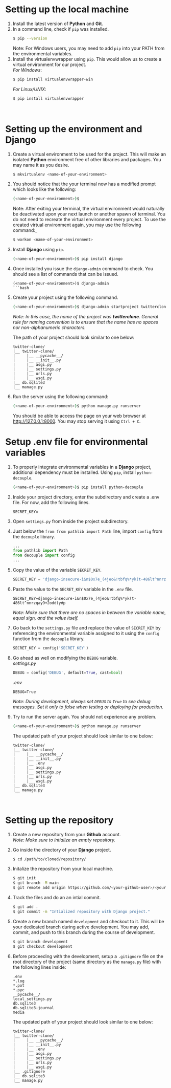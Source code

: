 # Setting up the local machine

1. Install the latest version of **Python** and **Git**.
2. In a command line, check if `pip` was installed.
   ```bash
   $ pip --version
   ```
   Note: For Windows users, you may need to add `pip` into your PATH from the environmental variables.
3. Install the virtualenvwrapper using `pip`. This would allow us to create a virtual environment for our project.<br>
   _For Windows_:
   ```bash
   $ pip install virtualenvwrapper-win
   ```
   _For Linux/UNIX_:
   ```bash
   $ pip install virtualenvwrapper
   ```
   <br>

# Setting up the environment and Django

1. Create a virtual environment to be used for the project. This will make an isolated **Python** environment free of other libraries and packages. You may name it as you desire.
   ```bash
   $ mkvirtualenv <name-of-your-environment>
   ```
2. You should notice that the your terminal now has a modified prompt which looks like the following:
   ```bash
   (<name-of-your-environment>)$
   ```
   Note: After exiting your terminal, the virtual environment would naturally be deactivated upon your next launch or another spawn of terminal. You do not need to recreate the virtual environment every project. To use the created virtual environment again, you may use the following command:\_
   ```bash
   $ workon <name-of-your-environment>
   ```
3. Install **Django** using `pip`.
   ```bash
   (<name-of-your-environment>)$ pip install django
   ```
4. Once installed you issue the `django-admin` command to check. You should see a list of commands that can be issued.
   ````
   (<name-of-your-environment>)$ django-admin
   ```bash
   ````
5. Create your project using the following command.
   ```bash
   (<name-of-your-environment>)$ django-admin startproject twitterclone
   ```
   _Note: In this case, the name of the project was **twitterclone**. General rule for naming convention is to ensure that the name has no spaces nor non-alphanumeric characters._
   
   The path of your project should look similar to one below:
   ```
   twitter-clone/
   |__ twitter-clone/
   |     |__ __pycache__/
   |     |__ __init__.py
   |     |__ asgi.py
   |     |__ settings.py
   |     |__ urls.py
   |     |__ wsgi.py
   |__ db.sqlite3
   |__ manage.py
   ```
6. Run the server using the following command:

   ```bash
   (<name-of-your-environment>)$ python manage.py runserver
   ```

   You should be able to access the page on your web browser at http://127.0.0.1:8000. You may stop serving it using `Ctrl + C`.

# Setup .env file for environmental variables
1. To properly integrate environmental variables in a **Django** project, additional dependency must be installed. Using `pip`, install `python-decouple`.
   ```bash
   (<name-of-your-environment>)$ pip install python-decouple
   ```
2. Inside your project directory, enter the subdirectory and create a .env file. For now, add the following lines.
   ```
   SECRET_KEY=
   ```
3. Open `settings.py` from inside the project subdirectory.
4. Just below the `from from pathlib import Path` line, import `config` from the `decouple` library.
   ```python
   ...
   from pathlib import Path
   from decouple import config
   ...
   ```
5. Copy the value of the variable `SECRET_KEY`.
   ```python
   SECRET_KEY = 'django-insecure-i&n$0x7e_(4jeo&!tbfq%*yk(t-486lt^nnrzqay9+2odd(y#p'
   ```
6. Paste the value to the `SECRET_KEY` variable in the `.env` file.
   ```
   SECRET_KEY=django-insecure-i&n$0x7e_(4jeo&!tbfq%*yk(t-486lt^nnrzqay9+2odd(y#p
   ```
   *Note: Make sure that there are no spaces in between the variable name, equal sign, and the value itself.*
7. Go back to the `settings.py` file and replace the value of `SECRET_KEY` by referencing the environmental variable assigned to it using the `config` function from the `decouple` library.
   ```python
   SECRET_KEY = config('SECRET_KEY')
   ```
8. Go ahead as well on modifying the `DEBUG` variable.<br>
   *settings.py*
   ```python
   DEBUG = config('DEBUG', default=True, cast=bool)
   ```
   *.env*
   ```
   DEBUG=True
   ```
   *Note: During development, always set `DEBUG` to `True` to see debug messages. Set it only to false when testing or deploying for production.*
8. Try to run the server again. You should not experience any problem.

   ```bash
   (<name-of-your-environment>)$ python manage.py runserver
   ```

   The updated path of your project should look similar to one below:
   ```
   twitter-clone/
   |__ twitter-clone/
   |     |__ __pycache__/
   |     |__ __init__.py
   |     |__ .env
   |     |__ asgi.py
   |     |__ settings.py
   |     |__ urls.py
   |     |__ wsgi.py
   |__ db.sqlite3
   |__ manage.py
   ```
   <br>

# Setting up the repository

1. Create a new repository from your **Github** account.<br>
   *Note: Make sure to intialize an empty repository.*
2. Go inside the directory of your **Django** project.
   ```bash
   $ cd /path/to/cloned/repository/
   ```
3. Initalize the repository from your local machine.
   ```bash
   $ git init
   $ git branch -M main
   $ git remote add origin https://github.com/<your-github-user>/<your-repository>.git
   ```
4. Track the files and do an an intial commit.
   ```bash
   $ git add .
   $ git commit -m "Intialized repository with Django project."
   ```
5. Create a new branch named `development` and checkout to it. This will be your dedicated branch during active development. You may add, commit, and push to this branch during the course of development.
   ```bash
   $ git branch development
   $ git checkout development
   ```
6. Before proceeding with the development, setup a `.gitignore` file on the root directory of the project (same directory as the `manage.py` file) with the following lines inside:
   ```
   .env
   *.log
   *.pot
   *.pyc
   __pycache__/
   local_settings.py
   db.sqlite3
   db.sqlite3-journal
   media
   ```

   The updated path of your project should look similar to one below:
   ```
   twitter-clone/
   |__ twitter-clone/
   |     |__ __pycache__/
   |     |__ __init__.py
   |     |__ .env
   |     |__ asgi.py
   |     |__ settings.py
   |     |__ urls.py
   |     |__ wsgi.py
   |__ .gitignore
   |__ db.sqlite3
   |__ manage.py
   ```
   <br>